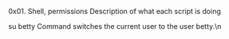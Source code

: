 0x01. Shell, permissions
Description of what each script is doing

su betty Command switches the current user to the user betty.\n
